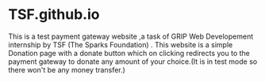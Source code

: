 # TSF.github.io
This is a test payment gateway website ,a task of GRIP Web Developement internship by TSF (The Sparks Foundation) . 
This website is a simple Donation page with a donate button which on clicking redirects you to the payment gateway to donate any amount of your choice.(It is in test mode so there won't be any money transfer.)
